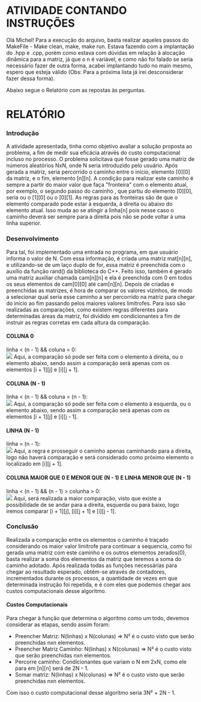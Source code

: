 # ATIVIDADE CONTANDO INSTRUÇÕES

Olá Michel! Para a execução do arquivo, basta realizar aqueles passos do MakeFile - Make clean, make, make run. Estava fazendo com a implantação do .hpp e .cpp, porém como estava com dúvidas em relação à alocação dinâmica para a matriz, já que o n é variável, e como não foi falado se seria necessário fazer de outra forma, acabei implantando tudo no main mesmo, espero que esteja válido (Obs: Para a próxima lista já irei desconsiderar fazer dessa forma).

Abaixo segue o Relatório com as repostas às perguntas.

<h1>RELATÓRIO</h1>
<h3>Introdução</h3>
A atividade apresentada, tinha como objetivo avaliar a solução proposta ao problema, a fim de medir sua eficácia através do custo computacional incluso no processo. O problema solicitava que fosse gerado uma matriz de números aleatórios NxN, onde N seria introduzido pelo usuário. Após gerada a matriz, seria percorrido o caminho entre o início, elemento [0][0] da matriz, e o fim, elemento [n][n]. A condição para realizar este caminho é sempre a partir do maior valor que faça "fronteira" com o elemento atual, por exemplo, o segundo passo do caminho , que partiu do elemento [0][0], seria ou o [1][0] ou o [0][1]. As regras para as fronteiras são de que o elemento comparado pode estar à esquerda, à direita ou abaixo do elemento atual. Isso muda ao se atingir a linha[n] pois nesse caso o caminho deverá ser sempre para a direita pois não se pode voltar à uma linha superior.

<h3>Desenvolvimento</h3>
Para tal, foi implementado uma entrada no programa, em que usuário informa o valor de N. Com essa informação, é criada uma matriz mat[n][n], e utilizando-se de um laço duplo de for, essa matriz é preenchida com o auxílio da função rand() da biblioteca do C++. Feito isso, também é gerado uma matriz auxiliar chamada cam[n][n] e ela é preenchida com 0 em todos os seus elementos de cam[0][0] até cam[n][n].
Depois de criadas e preenchidas as matrizes, é hora de comparar os valores vizinhos, de modo a selecionar qual seria esse caminho a ser percorrido na matriz para chegar do início ao fim passando pelos maiores valores limítrofes. Para isso são realizadas as comparações, como existem regras diferentes para determinadas áreas da matriz, foi dividido em condicionantes a fim de instruir as regras corretas em cada altura da comparação.
<h4>COLUNA 0</h4>
linha < (n - 1) && coluna = 0:<br>
<img src=https://user-images.githubusercontent.com/85570101/126378619-c9e86d6c-25f5-442d-baf2-cc0c6b7574ec.png>
Aqui, a comparação só pode ser feita com o elemento à direita, ou o elemento abaixo, sendo assim a comparação será apenas com os elementos [i + 1][j] e [i][j + 1].
<h4>COLUNA (N - 1)</h4>
linha < (n - 1) && coluna = (n - 1):<br>
<img src=https://user-images.githubusercontent.com/85570101/126378940-1e871754-1876-46c6-b60c-5ac44fb429fa.png>
Aqui, a comparação só pode ser feita com o elemento à esquerda, ou o elemento abaixo, sendo assim a comparação será apenas com os elementos [i + 1][j] e [i][j - 1].
<h4>LINHA (N - 1)</h4>
linha = (n - 1):<br>
<img src=https://user-images.githubusercontent.com/85570101/126379443-a2a533d3-1449-4cd3-ab47-f39bc0d69ad3.png>
Aqui, a regra e prosseguir o caminho apenas caminhando para a direita, logo não haverá comparação e será considerado como próximo elemento o localizado em [i][j + 1].
<h4>COLUNA MAIOR QUE 0 E MENOR QUE (N - 1) E LINHA MENOR QUE (N - 1)</h4>
linha < (n - 1) && (n - 1) > colunha > 0:<br>
<img src=https://user-images.githubusercontent.com/85570101/126380221-4a918b93-499e-4e73-8cfd-cffc28de7401.png>
Aqui, será realizada a maior comparação, visto que existe a possibilidade de se andar para a direita, esquerda ou para baixo, logo iremos comparar [i + 1][j], [i][j + 1] e [i][j - 1].
<h3>Conclusão</h3>
Realizada a comparação entre os elementos o caminho é traçado considerando os maior valor limítrofe para continuar a sequencia, como foi gerada uma matriz com este caminho e os outros elementos zerados(0), basta realizar a soma dos elementos da matriz que teremos a soma do caminho adotado. Após realizada todas as funções necessárias para chegar ao resultado esperado, obtém-se através de contadores, incrementados durante os processos, a quantidade de vezes em que determinada instrução foi repetida, e é com eles que podemos chegar aos custos computacionais desse algoritmo.
<h4>Custos Computacionais</h4>
Para chegar à função que determina o algoritmo como um todo, devemos considerar as etapas, sendo assim foram:<br>
<ul>
  <li>Preencher Matriz: N(linhas) x N(colunas) => N² é o custo visto que serão preenchidas nxn elementos.</li>
  <li>Preencher Matriz Caminho: N(linhas) x N(colunas) => N² é o custo visto que serão preenchidas nxn elementos.</li>
  <li>Percorre caminho: Condicionantes que variam o N em 2xN, como ele para em [n][n] será de 2N - 1.</li>
  <li>Somar matriz: N(linhas) x N(colunas) => N² é o custo visto que serão preenchidas nxn elementos.</li>
  </ul>
  Com isso o custo computacional desse algoritmo seria 3N²  + 2N - 1.<br>
  

